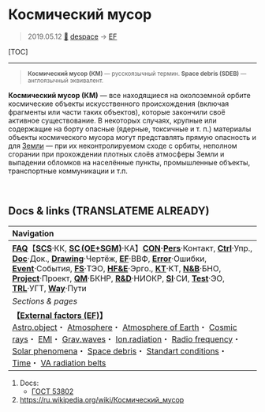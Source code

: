 # Космический мусор
> 2019.05.12 [🚀](../index/index.md) [despace](index.md) → [EF](ef.md)

[TOC]

---

> <small>**Космический мусор (КМ)** — русскоязычный термин. **Space debris (SDEB)** — англоязычный эквивалент.</small>

**Космический мусор (КМ)** — все находящиеся на околоземной орбите космические объекты искусственного происхождения (включая фрагменты или части таких объектов), которые закончили своё активное существование. В некоторых случаях, крупные или содержащие на борту опасные (ядерные, токсичные и т. п.) материалы объекты космического мусора могут представлять прямую опасность и для [Земли](earth.md) — при их неконтролируемом сходе с орбиты, неполном сгорании при прохождении плотных слоёв атмосферы Земли и выпадении обломков на населённые пункты, промышленные объекты, транспортные коммуникации и т.п.



<p style="page-break-after:always"> </p>

## Docs & links (TRANSLATEME ALREADY)
|Navigation|
|:--|
|**[FAQ](faq.md)**【**[SCS](scs.md)**·КК, **[SC (OE+SGM)](sc.md)**·КА】**[CON](contact.md)·[Pers](person.md)**·Контакт, **[Ctrl](control.md)**·Упр., **[Doc](doc.md)**·Док., **[Drawing](drawing.md)**·Чертёж, **[EF](ef.md)**·ВВФ, **[Error](error.md)**·Ошибки, **[Event](event.md)**·События, **[FS](fs.md)**·ТЭО, **[HF&E](hfe.md)**·Эрго., **[KT](kt.md)**·КТ, **[N&B](nnb.md)**·БНО, **[Project](project.md)**·Проект, **[QM](qm.md)**·БКНР, **[R&D](rnd.md)**·НИОКР, **[SI](si.md)**·СИ, **[Test](test.md)**·ЭО, **[TRL](trl.md)**·УГТ, **[Way](way.md)**·Пути|
|*Sections & pages*|
|**【[External factors (EF)](ef.md)】**<br> [Astro.object](aob.md)・ [Atmosphere](atmosphere.md)・ [Atmosphere of Earth](earth.md)・ [Cosmic rays](cr.md)・ [EMI](emi.md)・ [Grav.waves](gravwave.md)・ [Ion.radiation](ion_rad.md)・ [Radio frequency](rf.md)・ [Solar phenomena](solar_ph.md)・ [Space debris](sdeb.md)・ [Standart conditions](sctp.md)・ [Time](time.md)・ [VA radiation belts](varb.md)|

   1. Docs:
      - [ГОСТ 53802](гост_53802.md)
   1. <https://ru.wikipedia.org/wiki/Космический_мусор>

